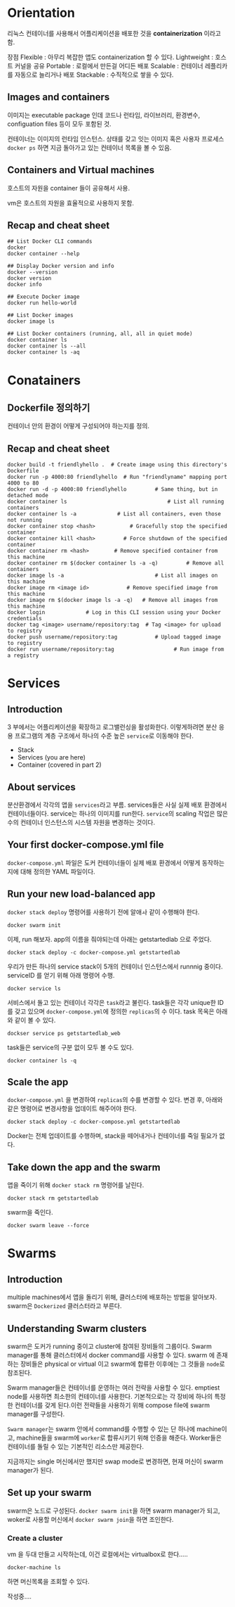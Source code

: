 # Orientation
리눅스 컨테이너를 사용해서 어플리케이션을 배포한 것을 **containerization** 이라고 함.

장점
Flexible : 아무리 복잡한 앱도 containerization 할 수 있다.
Lightweight : 호스트 커널을 공유
Portable : 로컬에서 만든걸 어디든 배포
Scalable : 컨테이너 레플리카를 자동으로 늘리거나 배포 
Stackable : 수직적으로 쌓을 수 있다.

## Images and containers
이미지는 executable package 인데 코드나 런타임, 라이브러리, 환경변수, configuation files 등이 모두 포함된 것.

컨테이너는 이미지의 런타임 인스턴스. 상태를 갖고 잇는 이미지 혹은 사용자 프로세스
`docker ps` 하면 지금 돌아가고 있는 컨테이너 목록을 볼 수 있음.

## Containers and Virtual machines
호스트의 자원을 container 들이 공유해서 사용.

vm은 호스트의 자원을 효율적으로 사용하지 못함.

## Recap and cheat sheet
```
## List Docker CLI commands
docker
docker container --help

## Display Docker version and info
docker --version
docker version
docker info

## Execute Docker image
docker run hello-world

## List Docker images
docker image ls

## List Docker containers (running, all, all in quiet mode)
docker container ls
docker container ls --all
docker container ls -aq
```

# Conatainers

## Dockerfile 정의하기
컨테이너 안의 환경이 어떻게 구성되어야 하는지를 정의.


## Recap and cheat sheet
```
docker build -t friendlyhello .  # Create image using this directory's Dockerfile
docker run -p 4000:80 friendlyhello  # Run "friendlyname" mapping port 4000 to 80
docker run -d -p 4000:80 friendlyhello         # Same thing, but in detached mode
docker container ls                                # List all running containers
docker container ls -a             # List all containers, even those not running
docker container stop <hash>           # Gracefully stop the specified container
docker container kill <hash>         # Force shutdown of the specified container
docker container rm <hash>        # Remove specified container from this machine
docker container rm $(docker container ls -a -q)         # Remove all containers
docker image ls -a                             # List all images on this machine
docker image rm <image id>            # Remove specified image from this machine
docker image rm $(docker image ls -a -q)   # Remove all images from this machine
docker login             # Log in this CLI session using your Docker credentials
docker tag <image> username/repository:tag  # Tag <image> for upload to registry
docker push username/repository:tag            # Upload tagged image to registry
docker run username/repository:tag                   # Run image from a registry
```


# Services

## Introduction
3 부에서는 어플리케이션을 확장하고 로그밸런싱을 활성화한다. 이렇게하려면 분산 응용 프로그램의 계층 구조에서 하나의 수준 높은 `service`로 이동해야 한다.

- Stack
- Services (you are here)
- Container (covered in part 2)

## About services
분산환경에서 각각의 앱을 `services`라고 부름.
services들은 사실 실제 배포 환경에서 컨테이너들이다. service는 하나의 이미지를 run한다. `service`의 scaling 작업은 많은 수의 컨테이너 인스턴스의 시스템 자원을 변경하는 것이다.

## Your first docker-compose.yml file
`docker-compose.yml` 파일은 도커 컨테이너들이 실제 배포 환경에서 어떻게 동작하는지에 대해 정의한 YAML 파일이다.


## Run your new load-balanced app
`docker stack deploy` 명령어를 사용하기 전에 알애ㅘ 같이 수행해야 한다.

```
docker swarm init
```

이제, run 해보자. app의 이름을 줘야되는데 아래는 getstartedlab 으로 주었다.
```
docker stack deploy -c docker-compose.yml getstartedlab
```

우리가 만든 하나의 service stack이 5개의 컨테이너 인스턴스에서 runnnig 중이다.
serviceID 를 얻기 위해 아래 명령어 수행.
```
docker service ls
```

서비스에서 돌고 있는 컨테이너 각각은 `task`라고 불린다. task들은 각각 unique한 ID를 갖고 있으며 `docker-compose.yml`에 정의한 `replicas`의 수 이다. task 목옥은 아래와 같이 볼 수 있다.
```
dockser service ps getstartedlab_web
```

task들은 service의 구분 없이 모두 볼 수도 있다.
```
docker container ls -q
```

## Scale the app
`docker-compose.yml` 을 변경하여 `replicas`의 수를 변경할 수 있다. 변경 후, 아래와 같은 명령어로 변경사항을 업데이트 해주어야 한다.
```
docker stack deploy -c docker-compose.yml getstartedlab
```
Docker는 전체 업데이트를 수행하며, stack을 떼어내거나 컨테이너를 죽일 필요가 없다.

## Take down the app and the swarm
앱을 죽이기 위해 `docker stack rm` 명령어를 날린다.
```
docker stack rm getstartedlab
```

swarm을 죽인다.
```
docker swarm leave --force
```


# Swarms

## Introduction
multiple machines에서 앱을 돌리기 위해, 클러스터에 배포하는 방법을 알아보자. swarm은 `Dockerized` 클러스터라고 부른다.


## Understanding Swarm clusters
swarm은 도커가 running 중이고 cluster에 참여된 장비들의 그룹이다. Swarm manager를 통해 클러스터에서 docker command를 사용할 수 있다. swarm 에 존재하는 장비들은 physical or virtual 이고 swarm에 합류한 이후에는 그 것들을 `node`로 참조된다.

Swarm manager들은 컨테이너를 운영하는 여러 전략을 사용할 수 있다. emptiest node를 사용하면 최소한의 컨테이너를 사용한다. 기본적으로는 각 장비에 하나의 특정한 컨테이너를 갖게 된다.이런 전략들을 사용하기 위해 compose file에 swarm manager를 구성한다.

`Swarm manager`는 swarm 안에서 command를 수행할 수 있는 단 하나에 machine이고, machine들을 swarm에 `worker`로 합류시키기 위해 인증을 해준다. Worker들은 컨테이너를 돌릴 수 있는 기본적인 리소스만 제공한다. 

지금까지는 single 머신에서만 했지만 swap mode로 변경하면, 현재 머신이 swarm manager가 된다. 


## Set up your swarm
swarm은 노드로 구성된다. `docker swarm init`을 하면 swarm manager가 되고, woker로 사용할 머신에서 `docker swarm join`을 하면 조인한다. 

### Create a cluster

vm 을 두대 만들고 시작하는데, 이건 로컬에서는 virtualbox로 한다.....

```
docker-machine ls
```
하면 머신목록을 조회할 수 있다.

작성중....





